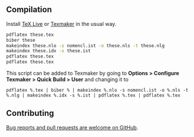 ## Compilation

Install [TeX Live](http://www.tug.org/texlive/acquire-netinstall.html) or [Texmaker](http://www.xm1math.net/texmaker/) in the usual way.

```bash
pdflatex these.tex
biber these
makeindex these.nlo -s nomencl.ist -o these.nls -t these.nlg
makeindex these.idx -s these.ist
pdflatex these.tex
pdflatex these.tex
```


This script can be added to Texmaker by going to **Options > Configure Texmaker > Quick Build > User**
and changing it to 
```
pdflatex %.tex | biber % | makeindex %.nlo -s nomencl.ist -o %.nls -t %.nlg | makeindex %.idx -s %.ist | pdflatex %.tex | pdflatex %.tex
```

## Contributing

[Bug reports and pull requests are welcome on GitHub](https://github.com/SCD-Aix-Marseille-Universite/latexamu).
